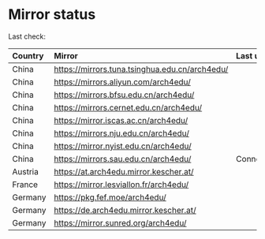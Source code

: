 <script src="./time.js"></script>
# Mirror status
Last check: <script type="text/javascript">localize(1742469552.964573);</script>

|Country|Mirror|Last update|
|:------|:-----|:----------|
|China|https://mirrors.tuna.tsinghua.edu.cn/arch4edu/|<script type="text/javascript">localize(1742453021);</script>|
|China|https://mirrors.aliyun.com/arch4edu/|<script type="text/javascript">localize(1742409801);</script>|
|China|https://mirrors.bfsu.edu.cn/arch4edu/|<script type="text/javascript">localize(1742409801);</script>|
|China|https://mirrors.cernet.edu.cn/arch4edu/|<script type="text/javascript">localize(1742409801);</script>|
|China|https://mirror.iscas.ac.cn/arch4edu/|<script type="text/javascript">localize(1742409801);</script>|
|China|https://mirrors.nju.edu.cn/arch4edu/|<script type="text/javascript">localize(1742366843);</script>|
|China|https://mirror.nyist.edu.cn/arch4edu/|<script type="text/javascript">localize(1742409801);</script>|
|China|https://mirrors.sau.edu.cn/arch4edu/|ConnectionError|
|Austria|https://at.arch4edu.mirror.kescher.at/|<script type="text/javascript">localize(1742409801);</script>|
|France|https://mirror.lesviallon.fr/arch4edu/|<script type="text/javascript">localize(1742453021);</script>|
|Germany|https://pkg.fef.moe/arch4edu/|<script type="text/javascript">localize(1742409801);</script>|
|Germany|https://de.arch4edu.mirror.kescher.at/|<script type="text/javascript">localize(1742409801);</script>|
|Germany|https://mirror.sunred.org/arch4edu/|<script type="text/javascript">localize(1742409801);</script>|

<script src="./tablefilter/tablefilter.js"></script>
<script src="./table.js"></script>